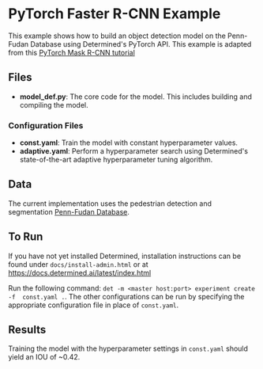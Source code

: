 # PyTorch Faster R-CNN Example

This example shows how to build an object detection model on the Penn-Fudan 
Database using Determined's PyTorch API. This example is adapted from this [PyTorch 
Mask R-CNN tutorial](https://pytorch.org/tutorials/intermediate/torchvision_tutorial.html)

## Files
* **model_def.py**: The core code for the model. This includes building and compiling the model.

### Configuration Files
* **const.yaml**: Train the model with constant hyperparameter values.
* **adaptive.yaml**: Perform a hyperparameter search using Determined's state-of-the-art adaptive hyperparameter tuning algorithm.

## Data
The current implementation uses the pedestrian detection and segmentation 
[Penn-Fudan Database](https://www.cis.upenn.edu/~jshi/ped_html/).

## To Run
If you have not yet installed Determined, installation instructions can be found
under `docs/install-admin.html` or at https://docs.determined.ai/latest/index.html

Run the following command: `det -m <master host:port> experiment create -f 
const.yaml .`. The other configurations can be run by specifying the appropriate 
configuration file in place of `const.yaml`.

## Results
Training the model with the hyperparameter settings in `const.yaml` should yield
an IOU of ~0.42.
